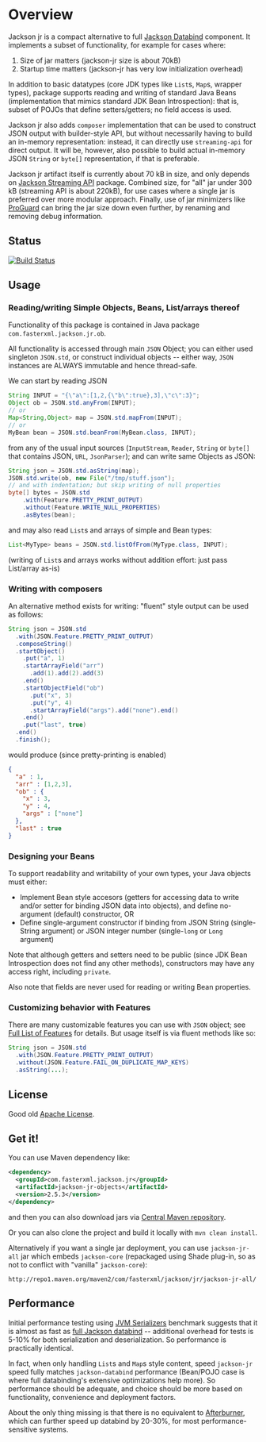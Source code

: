 # Overview

Jackson jr is a compact alternative to full [Jackson Databind](../../../jackson-databind) component.
It implements a subset of functionality, for example for cases where:

1. Size of jar matters (jackson-jr size is about 70kB)
2. Startup time matters (jackson-jr has very low initialization overhead)

In addition to basic datatypes (core JDK types like `List`s, `Map`s, wrapper types),
package supports reading and writing of standard Java Beans (implementation that mimics standard
JDK Bean Introspection): that is,
subset of POJOs that define setters/getters; no field access is used.

Jackson jr also adds  `composer` implementation that can be used to
construct JSON output with builder-style API, but without necessarily having
to build an in-memory representation: instead, it can directly use `streaming-api`
for direct output. It will be, however, also possible to build actual in-memory
JSON `String` or `byte[]` representation, if that is preferable.

Jackson jr artifact itself is currently about 70 kB in size, and only depends on
[Jackson Streaming API](../../../jackson-core) package.
Combined size, for "all" jar under 300 kB (streaming API is about 220kB),
for use cases where a single jar is preferred over more modular approach.
Finally, use of jar minimizers like [ProGuard](http://proguard.sourceforge.net/) can bring the jar
size down even further, by renaming and removing debug information.

## Status

[![Build Status](https://travis-ci.org/FasterXML/jackson-jr.svg)](https://travis-ci.org/FasterXML/jackson-jr)

## Usage

### Reading/writing Simple Objects, Beans, List/arrays thereof

Functionality of this package is contained in Java package `com.fasterxml.jackson.jr.ob`.

All functionality is accessed through main `JSON` Object; you can either used singleton `JSON.std`,
or construct individual objects -- either way, `JSON` instances are ALWAYS immutable and hence thread-safe.

We can start by reading JSON

```java
String INPUT = "{\"a\":[1,2,{\"b\":true},3],\"c\":3}";
Object ob = JSON.std.anyFrom(INPUT);
// or
Map<String,Object> map = JSON.std.mapFrom(INPUT);
// or
MyBean bean = JSON.std.beanFrom(MyBean.class, INPUT);
```

from any of the usual input sources (`InputStream`, `Reader`, `String` or `byte[]` that contains JSON, `URL`,
`JsonParser`); and can write same Objects as JSON:

```java
String json = JSON.std.asString(map);
JSON.std.write(ob, new File("/tmp/stuff.json");
// and with indentation; but skip writing of null properties
byte[] bytes = JSON.std
    .with(Feature.PRETTY_PRINT_OUTPUT)
    .without(Feature.WRITE_NULL_PROPERTIES)
    .asBytes(bean);
```

and may also read `List`s and arrays of simple and Bean types:

```java
List<MyType> beans = JSON.std.listOfFrom(MyType.class, INPUT);
```

(writing of `List`s and arrays works without addition effort: just pass List/array as-is)

### Writing with composers

An alternative method exists for writing: "fluent" style output can be used as follows:

```java
String json = JSON.std
  .with(JSON.Feature.PRETTY_PRINT_OUTPUT)
  .composeString()
  .startObject()
    .put("a", 1)
    .startArrayField("arr")
      .add(1).add(2).add(3)
    .end()
    .startObjectField("ob")
      .put("x", 3)
      .put("y", 4)
      .startArrayField("args").add("none").end()
    .end()
    .put("last", true)
  .end()
  .finish();
```

would produce (since pretty-printing is enabled)

```json
{
  "a" : 1,
  "arr" : [1,2,3],
  "ob" : {
    "x" : 3,
    "y" : 4,
    "args" : ["none"]
  },
  "last" : true
}
```

### Designing your Beans

To support readability and writability of your own types, your Java objects must either:

* Implement Bean style accesors (getters for accessing data to write and/or setter for binding JSON data into objects), and define no-argument (default) constructor, OR
* Define single-argument constructor if binding from JSON String (single-String argument) or JSON integer number (single-`long` or `Long` argument)

Note that although getters and setters need to be public (since JDK Bean Introspection does not find any other methods),
constructors may have any access right, including `private`.

Also note that fields are never used for reading or writing Bean properties.

### Customizing behavior with Features

There are many customizable features you can use with `JSON` object; see [Full List of Features](../../wiki/JSON-Features) for details. But usage itself is via fluent methods like so:

```java
String json = JSON.std
  .with(JSON.Feature.PRETTY_PRINT_OUTPUT)
  .without(JSON.Feature.FAIL_ON_DUPLICATE_MAP_KEYS)
  .asString(...);
```

## License

Good old [Apache License](http://www.apache.org/licenses/LICENSE-2.0).

## Get it!

You can use Maven dependency like:

```xml
<dependency>
  <groupId>com.fasterxml.jackson.jr</groupId>
  <artifactId>jackson-jr-objects</artifactId>
  <version>2.5.3</version>
</dependency>
```

and then you can also download jars via [Central Maven repository](http://repo1.maven.org/maven2/com/fasterxml/jackson/jr/jackson-jr-objects/).

Or you can also clone the project and build it locally with `mvn clean install`.

Alternatively if you want a single jar deployment, you can use `jackson-jr-all` jar which embeds `jackson-core`
(repackaged using Shade plug-in, so as not to conflict with "vanilla" `jackson-core`):

    http://repo1.maven.org/maven2/com/fasterxml/jackson/jr/jackson-jr-all/

## Performance

Initial performance testing using [JVM Serializers](https://github.com/eishay/jvm-serializers/wiki) benchmark
suggests that it is almost as fast as [full Jackson databind](https://github.com/FasterXML/jackson-databind) --
additional overhead for tests is 5-10% for both serialization and deserialization.
So performance is practically identical.

In fact, when only handling `List`s and `Map`s style content, speed `jackson-jr` speed fully matches `jackson-databind`
performance (Bean/POJO case is where full databinding's extensive optimizations help more).
So performance should be adequate, and choice should be more based on functionality, convenience and
deployment factors.

About the only thing missing is that there is no equivalent to [Afterburner](../../../jackson-module-afterburner), which
can further speed up databind by 20-30%, for most performance-sensitive systems.
